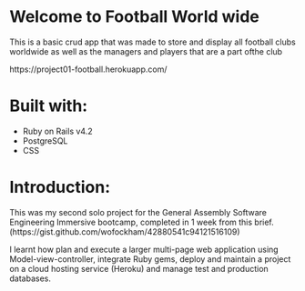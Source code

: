 <h1> Welcome to Football World wide </h1>

<p> This is a basic crud app that was made to store and display all football clubs worldwide as well as the managers and players that are a part ofthe club</p> https://project01-football.herokuapp.com/


<h1> Built with: </h1>

<ul> 
  <li> Ruby on Rails v4.2</li>
  <li> PostgreSQL </li>
  <li> CSS </li>
  
 </ul>
 
 <h1> Introduction: </h1>
 
 <p> This was my second solo project for the General Assembly Software Engineering Immersive bootcamp, completed in 1 week from this brief. (https://gist.github.com/wofockham/42880541c94121516109)

I learnt how plan and execute a larger multi-page web application using Model-view-controller, integrate Ruby gems, deploy and maintain a project on a cloud hosting service (Heroku) and manage test and production databases. </p>
